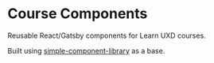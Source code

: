 # Course Components

Reusable React/Gatsby components for Learn UXD courses.

Built using [simple-component-library](https://github.com/aakashns/simple-component-library) as a base.
